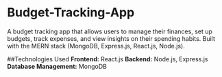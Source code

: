# Budget-Tracking-App
A budget tracking app that allows users to manage their finances, set up budgets, track expenses, and view insights on their spending habits. Built with the MERN stack (MongoDB, Express.js, React.js, Node.js).

##Technologies Used
**Frontend:** React.js
**Backend:** Node.js, Express.js
**Database Management:** MongoDB

